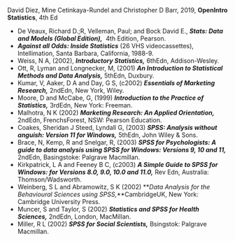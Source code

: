 David Diez, Mine Cetinkaya-Rundel and Christopher D Barr, 2019, **OpenIntro Statistics**, 4th Ed

- De Veaux, Richard D.;R, Velleman, Paul; and Bock David E., **_Stats: Data and Models (Global Edition),_**  4th Edition, Pearson.
- **_Against all Odds: Inside Statistics_** (26 VHS videocassettes), Intellimation, Santa Barbara, California, 1988-9.
- Weiss, N A, (2002), **_Introductory Statistics,_** 6thEdn, Addison-Wesley.
- Ott, R, Lyman and Longnecker, M, (2001) **_An Introduction to Statistical Methods and Data Analysis,_** 5thEdn, Duxbury.
- Kumar, V, Aaker, D A and Day, G S, (c2002) **_Essentials of Marketing Research,_** 2ndEdn, New York, Wiley.
- Moore, D and McCabe, G, (1999) **_Introduction to the Practice of Statistics,_** 3rdEdn, New York: Freeman.
- Malhotra, N K (2002) **_Marketing Research: An Applied Orientation,_** 2ndEdn, FrenchsForest, NSW: Pearson Education.
- Coakes, Sheridan J Steed, Lyndall G, (2003) **_SPSS: Analysis without anguish: Version 11 for Windows,_** 5thEdn, John Wiley & Sons.
- Brace, N, Kemp, R and Snelgar, R, (2003) **_SPSS for Psychologists: A guide to data analysis using SPSS for Windows: Versions 9, 10 and 11,_** 2ndEdn, Basingstoke: Palgrave Macmillan.
- Kirkpatrick, L A and Feeney B C, (c2003) **_A Simple Guide to SPSS for Windows: for Versions 8.0, 9.0, 10.0 and 11.0,_** Rev Edn, Australia: Thomson/Wadsworth.
- Weinberg, S L and Abramowitz, S K (2002) **_Data Analysis for the Behavioural Sciences using SPSS,_**CambridgeUK, New York: Cambridge University Press.
- Muncer, S and Taylor, S (2002) **_Statistics and SPSS for Health Sciences,_** 2ndEdn, London, MacMillan.
- Miller, R L (2002) **_SPSS for Social Scientists,_** Bsingstok: Palgrave Macmillan.